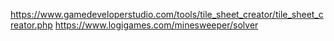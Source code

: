 https://www.gamedeveloperstudio.com/tools/tile_sheet_creator/tile_sheet_creator.php
https://www.logigames.com/minesweeper/solver
